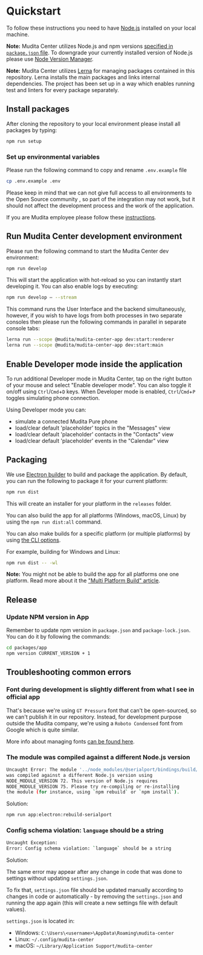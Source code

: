 # Quickstart

To follow these instructions you need to have [Node.js](https://nodejs.org) installed on your local machine.

**Note:** Mudita Center utilizes Node.js and npm versions [specified in `package.json` file](package.json#L264). To downgrade your currently installed version of Node.js please use [Node Version Manager](https://github.com/nvm-sh/nvm).

**Note:** Mudita Center utilizes [Lerna](https://github.com/lerna/lerna) for managing packages contained in this repository. Lerna installs the main packages and links internal dependencies. The project has been set up in a way which enables running test and linters for every package separately.

## Install packages

After cloning the repository to your local environment please install all packages by typing:

```bash
npm run setup
```

### Set up environmental variables

Please run the following command to copy and rename `.env.example` file

```bash
cp .env.example .env
```

Please keep in mind that we can not give full access to all environments to the Open Source community , so part of the integration may not work, but it should not affect the development process and the work of the application.

If you are Mudita employee please follow these [instructions](https://appnroll.atlassian.net/l/c/aSD9NC1u).

## Run Mudita Center development environment

Please run the following command to start the Mudita Center dev environment:

```bash
npm run develop
```

This will start the application with hot-reload so you can instantly start developing it. You can also enable logs by executing:

```bash
npm run develop — --stream
```

This command runs the User Interface and the backend simultaneously, however, if you wish to have logs from both processes in two separate consoles then please run the following commands in parallel in separate console tabs:

```bash
lerna run --scope @mudita/mudita-center-app dev:start:renderer
lerna run --scope @mudita/mudita-center-app dev:start:main
```

## Enable Developer mode inside the application

To run additional Developer mode in Mudita Center, tap on the right button of your mouse and select "Enable developer mode". You can also toggle it on/off using `Ctrl`/`Cmd`+`D` keys. When Developer mode is enabled, `Ctrl`/`Cmd`+`P` toggles simulating phone connection.

Using Developer mode you can:

- simulate a connected Mudita Pure phone
- load/clear default 'placeholder' topics in the "Messages" view
- load/clear default 'placeholder' contacts in the "Contacts" view
- load/clear default 'placeholder' events in the "Calendar" view

## Packaging

We use [Electron builder](https://www.electron.build/) to build and package the application. By default, you can run the following to package it for your current platform:

```bash
npm run dist
```

This will create an installer for your platform in the `releases` folder.

You can also build the app for all platforms (Windows, macOS, Linux) by using the `npm run dist:all` command.

You can also make builds for a specific platform (or multiple platforms) by using [the CLI options](https://www.electron.build/cli).

For example, building for Windows and Linux:

```bash
npm run dist -- -wl
```

**Note:** You might not be able to build the app for all platforms one one platform. Read more about it the ["Multi Platform Build" article](https://www.electron.build/multi-platform-build).

## Release

### Update NPM version in App

Remember to update npm version in `package.json` and `package-lock.json`. You can do it by following the commands:

```bash
cd packages/app
npm version CURRENT_VERSION + 1
```

## Troubleshooting common errors

### Font during development is slightly different from what I see in official app

That's because we're using `GT Pressura` font that can't be open-sourced, so we can't publish it in our repository.
Instead, for development purpose outside the Mudita company, we're using a `Roboto Condensed` font from Google which is quite similar.

More info about managing fonts [can be found here](packages/app/src/renderer/fonts/README.md).

### The module was compiled against a different Node.js version

```bash
Uncaught Error: The module '../node_modules/@serialport/bindings/build/Release/bindings.node'
was compiled against a different Node.js version using
NODE_MODULE_VERSION 72. This version of Node.js requires
NODE_MODULE_VERSION 75. Please try re-compiling or re-installing
the module (for instance, using `npm rebuild` or `npm install`).
```

Solution:

```bash
npm run app:electron:rebuild-serialport
```

### Config schema violation: `language` should be a string

```bash
Uncaught Exception:
Error: Config schema violation: `language` should be a string
```

Solution:

The same error may appear after any change in code that was done to settings without updating `settings.json`.

To fix that, `settings.json` file should be updated manually according to changes in code or automatically - by removing the `settings.json` and running the app again (this will create a new settings file with default values).

`settings.json` is located in:

- Windows: `C:\Users\<username>\AppData\Roaming\mudita-center`
- Linux: `~/.config/mudita-center`
- macOS: `~/Library/Application Support/mudita-center`
